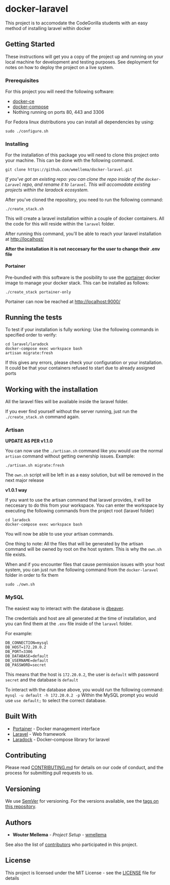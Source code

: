# docker-laravel

This project is to accomodate the CodeGorilla students with an easy method of installing laravel within docker

## Getting Started

These instructions will get you a copy of the project up and running on your local machine for development and testing purposes. See deployment for notes on how to deploy the project on a live system.

### Prerequisites

For this project you will need the following software:
* [docker-ce](https://www.docker.com/community-edition)
* [docker-compose](https://docs.docker.com/compose/)
* Nothing running on ports 80, 443 and 3306

For Fedora linux distributions you can install all dependencies by using:
```
sudo ./configure.sh
```

### Installing

For the installation of this package you will need to clone this project onto your machine. This can be done with the following command.

```
git clone https://github.com/wmellema/docker-laravel.git
```

*If you've got an existing repo: you can clone the repo inside of the `docker-Laravel` repo, and rename it to `laravel`. This will accomodate existing projects within the laradock ecosystem.*

After you've cloned the repository, you need to run the following command:

```
./create_stack.sh
```
This will create a laravel installation within a couple of docker containers. All the code for this will reside within the `laravel` folder.

After running this command, you'll be able to reach your laravel installation at [http://localhost/](http://localhost/)

**After the installation it is not neccesary for the user to change their .env file**

#### Portainer

Pre-bundled with this software is the posibility to use the [portainer](https://portainer.io/) docker image to manage your docker stack. This can be installed as follows:
```
./create_stack portainer-only
```
Portainer can now be reached at [http://localhost:9000/](http://localhost:9000)



## Running the tests

To test if your installation is fully working: Use the following commands in specified order to verify:
```
cd laravel/laradock
docker-compose exec workspace bash
artisan migrate:fresh
```
If this gives any errors, please check your configuration or your installation. It could be that your containers refused to start due to already assigned ports

## Working with the installation

All the laravel files will be available inside the laravel folder.

If you ever find yourself without the server running, just run the `./create_stack.sh` command again.

### Artisan

**UPDATE AS PER v1.1.0**

You can now use the `./artisan.sh` command like you would use the normal `artisan` command without getting ownership issues. Example:

```
./artisan.sh migrate:fresh
```

The `own.sh` script will be left in as a easy solution, but will be removed in the next major release

**v1.0.1 way**

If you want to use the artisan command that laravel provides, it will be neccesary to do this from your workspace. You can enter the workspace by executing the following commands from the project root (laravel folder)
```
cd laradock
docker-compose exec workspace bash
```

You will now be able to use your artisan commands.

One thing to note: All the files that will be generated by the artisan command will be owned by root on the host system. This is why the `own.sh` file exists.

When and if you encounter files that cause permission issues with your host system, you can just run the following command from the `docker-laravel` folder in order to fix them

```
sudo ./own.sh
```


### MySQL

The easiest way to interact with the database is [dbeaver](https://dbeaver.jkiss.org/).

The credentials and host are all generated at the time of installation, and you can find them at the `.env` file inside of the `laravel` folder.

For example:
```
DB_CONNECTION=mysql
DB_HOST=172.20.0.2
DB_PORT=3306
DB_DATABASE=default
DB_USERNAME=default
DB_PASSWORD=secret
```

This means that the host is `172.20.0.2`, the user is `default` with password `secret` and the database is `default`

To interact with the database above, you would run the following command:
`mysql -u default -h 172.20.0.2 -p`
Within the MySQL prompt you would use `use default;` to select the correct database.

## Built With

* [Portainer](https://portainer.io/) - Docker management interface
* [Laravel](https://github.com/laravel/laravel) - Web framework
* [Laradock](https://github.com/laradock/laradock) - Docker-compose library for laravel

## Contributing

Please read [CONTRIBUTING.md](https://gist.github.com/PurpleBooth/b24679402957c63ec426) for details on our code of conduct, and the process for submitting pull requests to us.

## Versioning

We use [SemVer](http://semver.org/) for versioning. For the versions available, see the [tags on this repository](https://github.com/wmellema/docker-laravel/tags).

## Authors

* **Wouter Mellema** - *Project Setup* - [wmellema](https://github.com/wmellema)

See also the list of [contributors](https://github.com/wmellema/docker-laravel/contributors) who participated in this project.

## License

This project is licensed under the MIT License - see the [LICENSE](LICENSE) file for details

